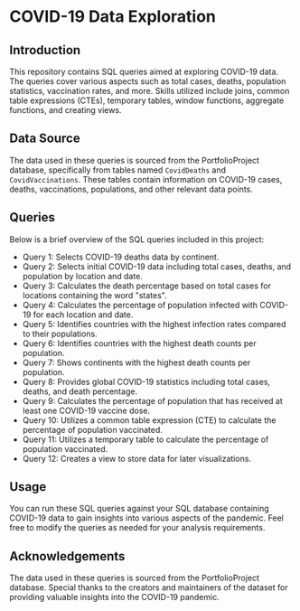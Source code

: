 # COVID-19 Data Exploration

## Introduction
This repository contains SQL queries aimed at exploring COVID-19 data. The queries cover various aspects such as total cases, deaths, population statistics, vaccination rates, and more. Skills utilized include joins, common table expressions (CTEs), temporary tables, window functions, aggregate functions, and creating views.

## Data Source
The data used in these queries is sourced from the PortfolioProject database, specifically from tables named `CovidDeaths` and `CovidVaccinations`. These tables contain information on COVID-19 cases, deaths, vaccinations, populations, and other relevant data points.

## Queries
Below is a brief overview of the SQL queries included in this project:

- Query 1: Selects COVID-19 deaths data by continent.
- Query 2: Selects initial COVID-19 data including total cases, deaths, and population by location and date.
- Query 3: Calculates the death percentage based on total cases for locations containing the word "states".
- Query 4: Calculates the percentage of population infected with COVID-19 for each location and date.
- Query 5: Identifies countries with the highest infection rates compared to their populations.
- Query 6: Identifies countries with the highest death counts per population.
- Query 7: Shows continents with the highest death counts per population.
- Query 8: Provides global COVID-19 statistics including total cases, deaths, and death percentage.
- Query 9: Calculates the percentage of population that has received at least one COVID-19 vaccine dose.
- Query 10: Utilizes a common table expression (CTE) to calculate the percentage of population vaccinated.
- Query 11: Utilizes a temporary table to calculate the percentage of population vaccinated.
- Query 12: Creates a view to store data for later visualizations.

## Usage
You can run these SQL queries against your SQL database containing COVID-19 data to gain insights into various aspects of the pandemic. Feel free to modify the queries as needed for your analysis requirements.

## Acknowledgements
The data used in these queries is sourced from the PortfolioProject database. Special thanks to the creators and maintainers of the dataset for providing valuable insights into the COVID-19 pandemic.

